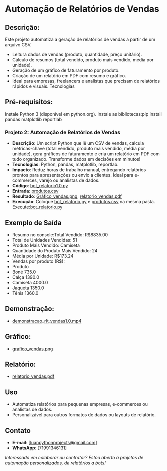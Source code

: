 # Automação de Relatórios de Vendas

## Descrição:
Este projeto automatiza a geração de relatórios de vendas a partir de um arquivo CSV. 

- Leitura dados de vendas (produto, quantidade, preço unitário).
- Cálculo de resumos (total vendido, produto mais vendido, média por unidade).
- Geração de um gráfico de faturamento por produto.
- Criação de um relatório em PDF com resumo e gráfico.
- Ideal para empresas, freelancers e analistas que precisam de relatórios rápidos e visuais.
Tecnologias

## Pré-requisitos:

Instale Python 3 (disponível em python.org).
Instale as bibliotecas:pip install pandas matplotlib reportlab

### Projeto 2: Automação de Relatórios de Vendas
- **Descrição**: Um script Python que lê um CSV de vendas, calcula métricas-chave (total vendido, produto mais vendido, média por unidade), gera gráficos de faturamento e cria um relatório em PDF com tudo organizado. Transforme dados em decisões em minutos!
- **Tecnologias**: Python, pandas, matplotlib, reportlab.
- **Impacto**: Reduz horas de trabalho manual, entregando relatórios prontos para apresentações ou envio a clientes. Ideal para e-commerces, varejo ou analistas de dados.
- **Código**: [bot_relatorio1.0.py](bot_relatorio1.0.py)
- **Entrada**: [produtos.csv](produtos.csv)
- **Resultado**: [Gráfico_vendas.png](Gráfico_vendas.png), [relatorio_vendas.pdf](relatorio_vendas.pdf)
- **Execução**: Coloque [bot_relatorio.py](bot_relatorio.py) e [produtos.csv](produtos.csv) na mesma pasta. Execute:[bot_relatorio.py](bot_relatorio.py)




## Exemplo de Saída

- Resumo no console:Total Vendido: R$8835.00
- Total de Unidades Vendidas: 51
- Produto Mais Vendido: Camiseta
- Quantidade do Produto Mais Vendido: 24
- Média por Unidade: R$173.24
- Vendas por produto (R$):
- Produto
- Boné         735.0
- Calça       1390.0
- Camiseta    4000.0
- Jaqueta     1350.0
- Tênis       1360.0

## Demonstração:
- [demonstracao_rlt_vendas1.0.mp4](demonstracao_rlt_vendas1.0.mp4 )


## Gráfico:
- [grafico_vendas.png](grafico_vendas.png)
## Relatório: 
- [relatorio_vendas.pdf](relatorio_vendas.pdf)

## Uso
- Automatiza relatórios para pequenas empresas, e-commerces ou analistas de dados.
- Personalizável para outros formatos de dados ou layouts de relatório.

## Contato
- **E-mail**: [luanpythonprojects@gmail.com]
- **WhatsApp**: [71991346131]

*Interessado em colaborar ou contratar? Estou aberto a projetos de automação personalizados, de relatórios a bots!*

